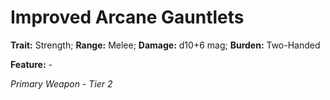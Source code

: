 # Improved Arcane Gauntlets

**Trait:** Strength; **Range:** Melee; **Damage:** d10+6 mag; **Burden:** Two-Handed

**Feature:** -

*Primary Weapon - Tier 2*
